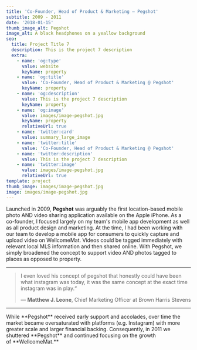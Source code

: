 ```yaml
---
title: 'Co-Founder, Head of Product & Marketing — Pegshot'
subtitle: 2009 - 2011
date: '2018-01-15'
thumb_image_alt: Pegshot
image_alt: A black headphones on a yeallow background
seo:
  title: Project Title 7
  description: This is the project 7 description
  extra:
    - name: 'og:type'
      value: website
      keyName: property
    - name: 'og:title'
      value: 'Co-Founder, Head of Product & Marketing @ Pegshot'
      keyName: property
    - name: 'og:description'
      value: This is the project 7 description
      keyName: property
    - name: 'og:image'
      value: images/image-pegshot.jpg
      keyName: property
      relativeUrl: true
    - name: 'twitter:card'
      value: summary_large_image
    - name: 'twitter:title'
      value: 'Co-Founder, Head of Product & Marketing @ Pegshot'
    - name: 'twitter:description'
      value: This is the project 7 description
    - name: 'twitter:image'
      value: images/image-pegshot.jpg
      relativeUrl: true
template: project
thumb_image: images/image-pegshot.jpg
image: images/image-pegshot.jpg
---
```

Launched in 2009, **Pegshot** was arguably the first location-based mobile photo AND video sharing application available on the Apple iPhone. As a co-founder, I focused largely on my team's mobile app development as well as all product design and marketing. At the time, I had been working with our team to develop a mobile app for consumers to quickly capture and upload video on WellcomeMat. Videos could be tagged immediately with relevant local MLS information and then shared online. With Pegshot, we simply broadened the concept to support video AND photos tagged to places as opposed to property.

<HR>

> I even loved his concept of pegshot that honestly could have been what instagram was today, it was the same concept at the exact time instagram was in play.“
>
>
> — **Matthew J. Leone**, Chief Marketing Officer at Brown Harris Stevens

<HR>
While **Pegshot** received early support and accolades, over time the market became oversaturated with platforms (e.g. Instagram) with more greater scale and larger financial backing. Consequently, in 2011 we shuttered **Pegshot** and continued focusing on the growth of **WellcomeMat.**

